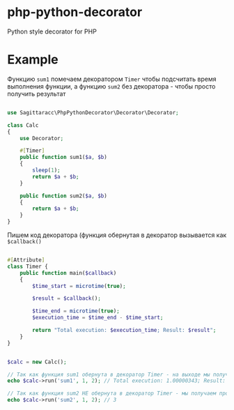 # php-python-decorator
Python style decorator for PHP

# Example
Функцию `sum1` помечаем декоратором `Timer` чтобы подсчитать время выполнения функции, а функцию `sum2` без декоратора - чтобы просто получить результат
```php

use Sagittaracc\PhpPythonDecorator\Decorator\Decorator;

class Calc
{
    use Decorator;

    #[Timer]
    public function sum1($a, $b)
    {
        sleep(1);
        return $a + $b;
    }

    public function sum2($a, $b)
    {
        return $a + $b;
    }
}
```

Пишем код декоратора (функция обернутая в декоратор вызывается как `$callback()`
```php

#[Attribute]
class Timer {
    public function main($callback)
    {
        $time_start = microtime(true);

        $result = $callback();

        $time_end = microtime(true);
        $execution_time = $time_end - $time_start;

        return "Total execution: $execution_time; Result: $result";
    }
}
```

```php

$calc = new Calc();

// Так как функция sum1 обернута в декоратор Timer - на выходе мы получаем результат и время выполнения
echo $calc->run('sum1', 1, 2); // Total execution: 1.00000343; Result: 3

// Так как функция sum2 НЕ обернута в декоратор Timer - мы получаем просто результат
echo $calc->run('sum2', 1, 2); // 3

```
